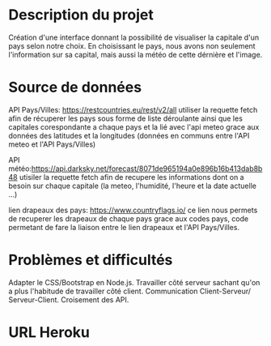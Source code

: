 # Description du projet
Création d'une interface donnant la possibilité de visualiser la capitale d'un pays selon notre choix. 
En choisissant le pays, nous avons non seulement l'information sur sa capital, mais aussi la météo de cette dérnière et l'image.
# Source de données

API Pays/Villes: https://restcountries.eu/rest/v2/all 
utiliser la requette fetch afin de récuperer les pays sous forme de liste déroulante ainsi que les capitales corespondante  a chaque pays et la lié avec l'api meteo grace aux données des latitudes et la longitudes (données en communs entre l'API meteo et l'API Pays/Villes) 

API météo:https://api.darksky.net/forecast/8071de965194a0e896b16b413dab8b48
utisiler la requette fetch afin de recupere les informations dont on a besoin sur chaque capitale (la meteo, l'humidité, l'heure et la date actuelle ...)

lien drapeaux des pays: https://www.countryflags.io/
ce lien nous permets de recuperer les drapeaux de chaque pays grace aux codes pays, code permetant de fare la liaison entre le lien drapeaux et l'API Pays/Villes.

# Problèmes et difficultés
Adapter le CSS/Bootstrap en Node.js.
Travailler côté serveur sachant qu'on a plus l'habitude de travailler côté client.
Communication Client-Serveur/ Serveur-Client.
Croisement des API. 

# URL Heroku
